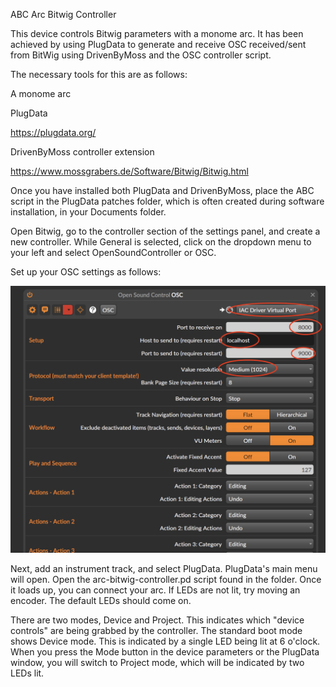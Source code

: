 ABC
Arc Bitwig Controller

This device controls Bitwig parameters with a monome arc. It has been achieved by using PlugData to generate and receive OSC received/sent from BitWig using DrivenByMoss and the OSC controller script.

The necessary tools for this are as follows:

A monome arc

PlugData

https://plugdata.org/



DrivenByMoss controller extension

https://www.mossgrabers.de/Software/Bitwig/Bitwig.html


Once you have installed both PlugData and DrivenByMoss, place the ABC script in the PlugData patches folder, which is often created during software installation, in your Documents folder.

Open Bitwig, go to the controller section of the settings panel, and create a new controller. While General is selected, click on the dropdown menu to your left and select OpenSoundController or OSC.

Set up your OSC settings as follows:

![alt text](https://github.com/kasselvania/bitwig-arc/blob/main/OSC-Setup.png "BitWig OSC Settings")

Next, add an instrument track, and select PlugData. PlugData's main menu will open. Open the arc-bitwig-controller.pd script found in the folder. Once it loads up, you can connect your arc. If LEDs are not lit, try moving an encoder. The default LEDs should come on.

There are two modes, Device and Project. This indicates which "device controls" are being grabbed by the controller. The standard boot mode shows Device mode. This is indicated by a single LED being lit at 6 o'clock. When you press the Mode button in the device parameters or the PlugData window, you will switch to Project mode, which will be indicated by two LEDs lit.
